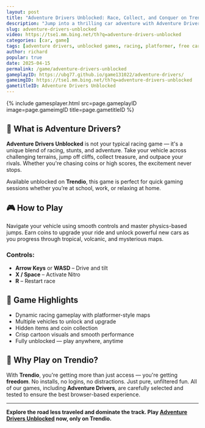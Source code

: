 ```yaml
---
layout: post
title: "Adventure Drivers Unblocked: Race, Collect, and Conquer on Trendio"
description: "Jump into a thrilling car adventure with Adventure Drivers Unblocked. Collect coins, unlock new vehicles, and explore exotic tracks – all free on Trendio!"
slug: adventure-drivers-unblocked
video: https://tse1.mm.bing.net/th?q=adventure-drivers-unblocked
categories: [car, game]
tags: [adventure drivers, unblocked games, racing, platformer, free car games]
author: richard
popular: true
date: 2025-04-15
permalink: /game/adventure-drivers-unblocked
gameplayID: https://ubg77.github.io/game131022/adventure-drivers/
gameimgID: https://tse1.mm.bing.net/th?q=adventure-drivers-unblocked
gametitleID: Adventure Drivers Unblocked
---
```


{% include gamesplayer.html
  src=page.gameplayID
  image=page.gameimgID
  title=page.gametitleID
%}

## 🏁 What is Adventure Drivers?

**Adventure Drivers Unblocked** is not your typical racing game — it's a unique blend of racing, stunts, and adventure. Take your vehicle across challenging terrains, jump off cliffs, collect treasure, and outpace your rivals. Whether you're chasing coins or high scores, the excitement never stops.

Available unblocked on **Trendio**, this game is perfect for quick gaming sessions whether you’re at school, work, or relaxing at home.

## 🎮 How to Play

Navigate your vehicle using smooth controls and master physics-based jumps. Earn coins to upgrade your ride and unlock powerful new cars as you progress through tropical, volcanic, and mysterious maps.

### Controls:
- **Arrow Keys** or **WASD** – Drive and tilt
- **X / Space** – Activate Nitro
- **R** – Restart race

## 🌟 Game Highlights

- Dynamic racing gameplay with platformer-style maps
- Multiple vehicles to unlock and upgrade
- Hidden items and coin collection
- Crisp cartoon visuals and smooth performance
- Fully unblocked — play anywhere, anytime

## 🚀 Why Play on Trendio?

With **Trendio**, you're getting more than just access — you're getting **freedom**. No installs, no logins, no distractions. Just pure, unfiltered fun. All of our games, including **Adventure Drivers**, are carefully selected and tested to ensure the best browser-based experience.

---

**Explore the road less traveled and dominate the track. Play [Adventure Drivers Unblocked](https://www.trendio.homes/game/adventure-drivers) now, only on Trendio.**
